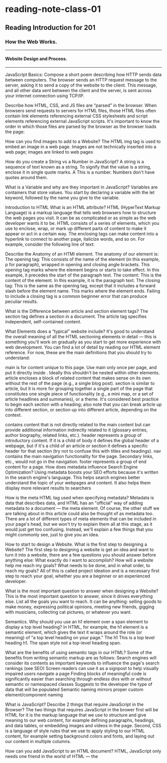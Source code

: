 # reading-note-class-01

## Reading Introduction for 201

### How the Web Works.
<hr>

#### Website Design and Process.
<hr>
JavaScript Basics:
Compose a short poem describing how HTTP sends data between computers. The browser sends an HTTP request message to the server, asking it to send a copy of the website to the client. This message, and all other data sent between the client and the server, is sent across your internet connection using TCP/IP.

Describe how HTML, CSS, and JS files are “parsed” in the browser. When browsers send requests to servers for HTML files, those HTML files often contain link elements referencing external CSS stylesheets and script elements referencing external JavaScript scripts. It's important to know the order in which those files are parsed by the browser as the browser loads the page:

How can you find images to add to a Website? The HTML img tag is used to embed an image in a web page. Images are not technically inserted into a web page; images are linked to web pages

How do you create a String vs a Number in JavaScript? A string is a sequence of text known as a string. To signify that the value is a string, enclose it in single quote marks. A This is a number. Numbers don't have quotes around them.

What is a Variable and why are they important in JavaScript? Variables are containers that store values. You start by declaring a variable with the let keyword, followed by the name you give to the variable.

Introduction to HTML
What is an HTML attribute? HTML (HyperText Markup Language) is a markup language that tells web browsers how to structure the web pages you visit. It can be as complicated or as simple as the web developer wants it to be. HTML consists of a series of elements, which you use to enclose, wrap, or mark up different parts of content to make it appear or act in a certain way. The enclosing tags can make content into a hyperlink to connect to another page, italicize words, and so on. For example, consider the following line of text:

Describe the Anatomy of an HTMl element. The anatomy of our element is: The opening tag: This consists of the name of the element (in this example, p for paragraph), wrapped in opening and closing angle brackets. This opening tag marks where the element begins or starts to take effect. In this example, it precedes the start of the paragraph text. The content: This is the content of the element. In this example, it is the paragraph text. The closing tag: This is the same as the opening tag, except that it includes a forward slash before the element name. This marks where the element ends. Failing to include a closing tag is a common beginner error that can produce peculiar results.

What is the Difference between article and section element tags? The section tag defines a section in a document. The article tag specifies independent, self-contained content.

What Elements does a “typical” website include? It's good to understand the overall meaning of all the HTML sectioning elements in detail — this is something you'll work on gradually as you start to get more experience with web development. You can find a lot of detail by reading our HTML element reference. For now, these are the main definitions that you should try to understand:

main is for content unique to this page. Use main only once per page, and put it directly inside . Ideally this shouldn't be nested within other elements. article encloses a block of related content that makes sense on its own without the rest of the page (e.g., a single blog post). section is similar to article, but it is more for grouping together a single part of the page that constitutes one single piece of functionality (e.g., a mini map, or a set of article headlines and summaries), or a theme. It's considered best practice to begin each section with a heading; also note that you can break article up into different section, or section up into different article, depending on the context.

contains content that is not directly related to the main content but can provide additional information indirectly related to it (glossary entries, author biography, related links, etc.). header represents a group of introductory content. If it is a child of body it defines the global header of a webpage, but if it's a child of an article or section it defines a specific header for that section (try not to confuse this with titles and headings). nav contains the main navigation functionality for the page. Secondary links, etc., would not go in the navigation. footer represents a group of end content for a page.
How does metadata influence Search Engine Optimization? Using metadata boosts your SEO efforts because it's written in the search engine's language. This helps search engines better understand the topic of your webpages and content. It also helps them display more relevant results to searchers

How is the meta HTML tag used when specifying metadata? Metadata is data that describes data, and HTML has an "official" way of adding metadata to a document — the meta element. Of course, the other stuff we are talking about in this article could also be thought of as metadata too. There are a lot of different types of meta elements that can be included in your page's head, but we won't try to explain them all at this stage, as it would just get too confusing. Instead, we'll explain a few things that you might commonly see, just to give you an idea.

How to start to design a Website.
What is the first step to designing a Website? The first step to designing a website is get an idea and want to turn it into a website, there are a few questions you should answer before anything else: What exactly do I want to accomplish? How will a website help me reach my goals? What needs to be done, and in what order, to reach my goals? All of this is called project ideation and is a necessary first step to reach your goal, whether you are a beginner or an experienced developer.

What is the most important question to answer when designing a Website? This is the most important question to answer, since it drives everything else. List all the goals you want to reach. It can be anything: selling goods to make money, expressing political opinions, meeting new friends, gigging with musicians, collecting cat pictures, or whatever you want.

Semantics.
Why should you use an h1 element over a span element to display a top level heading? In HTML, for example, the h1 element is a semantic element, which gives the text it wraps around the role (or meaning) of "a top level heading on your page." The h1 This is a top level heading h1. The span style not a top-level heading span.

What are the benefits of using semantic tags in our HTML? Some of the benefits from writing semantic markup are as follows: Search engines will consider its contents as important keywords to influence the page's search rankings (see SEO) Screen readers can use it as a signpost to help visually impaired users navigate a page Finding blocks of meaningful code is significantly easier than searching through endless divs with or without semantic or namespaced classes Suggests to the developer the type of data that will be populated Semantic naming mirrors proper custom element/component naming

What is JavaScript?
Describe 2 things that require JavaScript in the Browser? The two things that requires JavaScript in the brower first will be HTML for it is the markup language that we use to structure and give meaning to our web content, for example defining paragraphs, headings, and data tables, or embedding images and videos in the page. Second, CSS is a language of style rules that we use to apply styling to our HTML content, for example setting background colors and fonts, and laying out our content in multiple columns.

How can you add JavaScript to an HTML document? HTML, JavaScript only needs one friend in the world of HTML — the <script> element.

Things I want to know more about
I want to submerge deeper into all the main components of HTML, CSS and JavaScript so I have a complete understanding.
